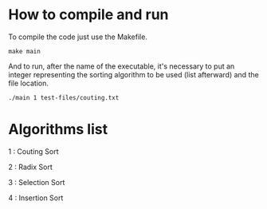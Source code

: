 # How to compile and run
To compile the code just use the Makefile.
```
make main
```
And to run, after the name of the executable, it's necessary to put an integer representing the sorting algorithm to be used (list afterward) and the file location.
```
./main 1 test-files/couting.txt
```
# Algorithms list
1 : Couting Sort

2 : Radix Sort

3 : Selection Sort

4 : Insertion Sort

